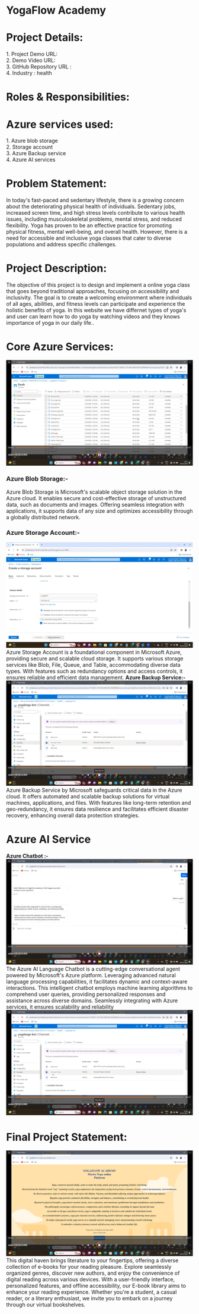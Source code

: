 

<h1> YogaFlow Academy</h1>
<h1>Project Details:</h1>
1.	Project Demo URL:<br>
2.	Demo Video URL: <br>
3.	GitHub Repository URL :<br>
4.	Industry : health<br>

<h1>Roles & Responsibilities:</h1>


 <h1>Azure services used:</h1>
1.	Azure blob storage<br>
2.	Storage account<br>
3.	Azure Backup service<br>
4.	Azure AI services<br>

<h1>Problem Statement:</h1>
In today's fast-paced and sedentary lifestyle, there is a growing concern about the deteriorating physical health of individuals. Sedentary jobs, increased screen time, and high stress levels contribute to various health issues, including musculoskeletal problems, mental stress, and reduced flexibility. Yoga has proven to be an effective practice for promoting physical fitness, mental well-being, and overall health. However, there is a need for accessible and inclusive yoga classes that cater to diverse populations and address specific challenges.

<h1>Project Description:</h1>
The objective of this project is to design and implement a online yoga class that goes beyond traditional approaches, focusing on accessibility and inclusivity. The goal is to create a welcoming environment where individuals of all ages, abilities, and fitness levels can participate and experience the holistic benefits of yoga.
In this website we have differnet types of yoga's and user can learn how to do yoga by watching videos and they knows importance of yoga in our daily life..



<h1>Core Azure Services:</h1>
<img src="https://github.com/MekalaPooja9933/YogaFlow-Academy-Azure/blob/main/blob%20storage.png?raw=true">
<h3><b>Azure Blob Storage:-</b></h3> Azure Blob Storage is Microsoft's scalable object storage solution in the Azure cloud. It enables secure and cost-effective storage of unstructured data, such as documents and images. Offering seamless integration with applications, it supports data of any size and optimizes accessibility through a globally distributed network. 
<h3><b>Azure Storage Account:-</b></h3>
<img src="https://github.com/MekalaPooja9933/YogaFlow-Academy-Azure/blob/main/storage%20account2.png?raw=true">
Azure Storage Account is a foundational component in Microsoft Azure, providing secure and scalable cloud storage. It supports various storage services like Blob, File, Queue, and Table, accommodating diverse data types. With features such as redundancy options and access controls, it ensures reliable and efficient data management.
 <b>Azure Backup Service:-</b>
 <img src="https://github.com/MekalaPooja9933/YogaFlow-Academy-Azure/blob/main/Azure%20AI%20service.png?raw=true">
 Azure Backup Service by Microsoft safeguards critical data in the Azure cloud. It offers automated and scalable backup solutions for virtual machines, applications, and files. With features like long-term retention and geo-redundancy, it ensures data resilience and facilitates efficient disaster recovery, enhancing overall data protection strategies.

 

<h1>Azure AI Service</h1>
<b>Azure Chatbot :-</b>
<img src="https://github.com/MekalaPooja9933/YogaFlow-Academy-Azure/blob/main/Q&A.png?raw=true">
The Azure AI Language Chatbot is a cutting-edge conversational agent powered by Microsoft's Azure platform. Leveraging advanced natural language processing capabilities, it facilitates dynamic and context-aware interactions. This intelligent chatbot employs machine learning algorithms to comprehend user queries, providing personalized responses and assistance across diverse domains. Seamlessly integrating with Azure services, it ensures scalability and reliability
<img src="https://github.com/MekalaPooja9933/YogaFlow-Academy-Azure/blob/main/Azure%20AI%20service.png?raw=true">



<h1>Final Project Statement:</h1>
<img src=https://github.com/MekalaPooja9933/YogaFlow-Academy-Azure/blob/main/index%20page.png?raw=true">
This digital haven brings literature to your fingertips, offering a diverse collection of e-books for your reading pleasure. Explore seamlessly organized genres, discover new authors, and enjoy the convenience of digital reading across various devices. With a user-friendly interface, personalized features, and offline accessibility, our E-book library aims to enhance your reading experience. Whether you're a student, a casual reader, or a literary enthusiast, we invite you to embark on a journey through our virtual bookshelves.
